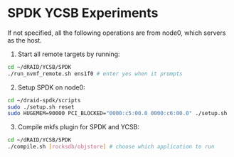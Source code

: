 # SPDK YCSB Experiments

If not specified, all the following operations are from node0, which servers as the host.

1. Start all remote targets by running:
```Bash
cd ~/dRAID/YCSB/SPDK
./run_nvmf_remote.sh ens1f0 # enter yes when it prompts
```


2. Setup SPDK on node0:
```Bash
cd ~/draid-spdk/scripts
sudo ./setup.sh reset
sudo HUGEMEM=90000 PCI_BLOCKED="0000:c5:00.0 0000:c6:00.0" ./setup.sh
```

3. Compile mkfs plugin for SPDK and YCSB:
```Bash
cd ~/dRAID/YCSB/SPDK
./compile.sh [rocksdb/objstore] # choose which application to run
```